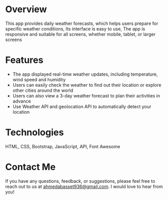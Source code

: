 # Overview

This app provides daily weather forecasts, which helps users prepare for specific weather conditions, Its interface is easy to use, The app is responsive and suitable for all screens, whether mobile, tablet, or larger screens

# Features

- The app displayed real-time weather updates, including temperature, wind speed and humidity
- Users can easily check the weather to find out their location or explore other cities around the world
- Users can also view a 3-day weather forecast to plan their activities in advance
- Use Weather API and geolocation API to automatically detect your location

# Technologies

HTML, CSS, Bootstrap, JavaScript, API, Font Awesome

# Contact Me

If you have any questions, feedback, or suggestions, please feel free to reach out to us at ahmedabasset936@gmail.com. I would love to hear from you!

